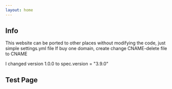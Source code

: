 ```yaml
---
layout: home
---
```


## Info
This website can be ported to other places without modifying the code, just simple settings.yml file
If buy one domain, create change CNAME-delete file to CNAME

I changed version 1.0.0 to  spec.version       = "3.9.0"

## Test Page
